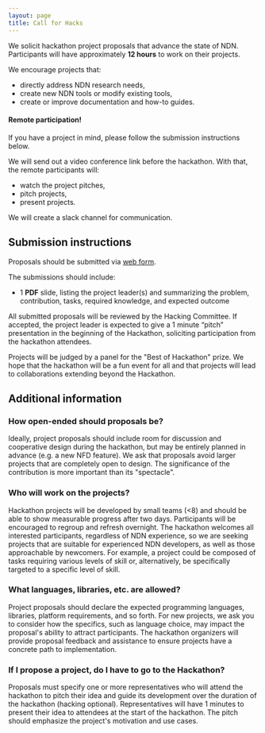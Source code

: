 ```yaml
---
layout: page
title: Call for Hacks
---
```


We solicit hackathon project proposals that advance the state of NDN.
Participants will have approximately **12 hours** to work on their projects.

We encourage projects that:

 - directly address NDN research needs,
 - create new NDN tools or modify existing tools,
 - create or improve documentation and how-to guides.

#### **Remote participation!**

If you have a project in mind, please follow the submission instructions below.

We will send out a video conference link before the hackathon. With that, the remote participants will:

 - watch the project pitches,
 - pitch projects,
 - present projects.

We will create a slack channel for communication.


## Submission instructions

Proposals should be submitted via [web form](https://forms.gle/2unDD5C5zVDUeFVq5).

The submissions should include:

- 1 **PDF** slide, listing the project leader(s) and summarizing the problem, contribution, tasks, required knowledge, and expected outcome

All submitted proposals will be reviewed by the Hacking Committee.
If accepted, the project leader is expected to give a 1 minute “pitch” presentation in the beginning of the Hackathon, soliciting participation from the hackathon attendees.

Projects will be judged by a panel for the "Best of Hackathon" prize.
We hope that the hackathon will be a fun event for all and that projects will lead to collaborations extending beyond the Hackathon.


## Additional information

### How open-ended should proposals be?

Ideally, project proposals should include room for discussion and cooperative design during the hackathon, but may be entirely planned in advance (e.g. a new NFD feature).
We ask that proposals avoid larger projects that are completely open to design.
The significance of the contribution is more important than its "spectacle".

### Who will work on the projects?

Hackathon projects will be developed by small teams (<8) and should be able to show measurable progress after two days.
Participants will be encouraged to regroup and refresh overnight.
The hackathon welcomes all interested participants, regardless of NDN experience, so we are seeking projects that are suitable for experienced NDN developers, as well as those approachable by newcomers.
For example, a project could be composed of tasks requiring various levels of skill or, alternatively, be specifically targeted to a specific level of skill.

### What languages, libraries, etc. are allowed?

Project proposals should declare the expected programming languages, libraries, platform requirements, and so forth.
For new projects, we ask you to consider how the specifics, such as language choice, may impact the proposal's ability to attract participants.
The hackathon organizers will provide proposal feedback and assistance to ensure projects have a concrete path to implementation.

### If I propose a project, do I have to go to the Hackathon?

Proposals must specify one or more representatives who will attend the hackathon to pitch their idea and guide its development over the duration of the hackathon (hacking optional).
Representatives will have 1 minutes to present their idea to attendees at the start of the hackathon.
The pitch should emphasize the project's motivation and use cases.
